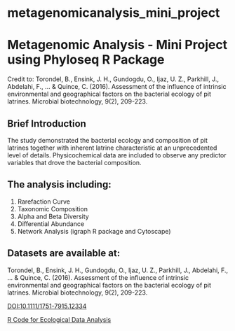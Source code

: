 # metagenomicanalysis_mini_project

# Metagenomic Analysis - Mini Project using Phyloseq R Package
Credit to: Torondel, B., Ensink, J. H., Gundogdu, O., Ijaz, U. Z., Parkhill, J., Abdelahi, F., ... & Quince, C. (2016). Assessment of the influence of intrinsic environmental and geographical factors on the bacterial ecology of pit latrines. Microbial biotechnology, 9(2), 209-223.

## Brief Introduction
The study demonstrated the bacterial ecology and composition of pit latrines together with inherent latrine characteristic at an unprecedented level of details. Physicochemical data are included to observe any predictor variables that drove the bacterial composition.

## The analysis including:
1. Rarefaction Curve
2. Taxonomic Composition
3. Alpha and Beta Diversity
4. Differential Abundance
5. Network Analysis (igraph R package and Cytoscape)



## Datasets are available at:
Torondel, B., Ensink, J. H., Gundogdu, O., Ijaz, U. Z., Parkhill, J., Abdelahi, F., ... & Quince, C. (2016). Assessment of the influence of intrinsic environmental and geographical factors on the bacterial ecology of pit latrines. Microbial biotechnology, 9(2), 209-223.

[DOI:10.1111/1751-7915.12334](https://pubmed.ncbi.nlm.nih.gov/26875588/)

[R Code for Ecological Data Analysis](http://userweb.eng.gla.ac.uk/umer.ijaz/bioinformatics/ecological.html)
